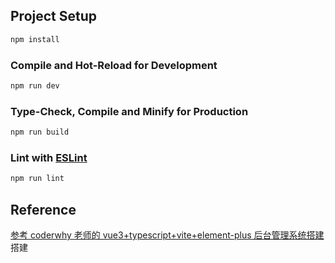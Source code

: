 ## Project Setup

```sh
npm install
```

### Compile and Hot-Reload for Development

```sh
npm run dev
```

### Type-Check, Compile and Minify for Production

```sh
npm run build
```

### Lint with [ESLint](https://eslint.org/)

```sh
npm run lint
```

## Reference

[参考 coderwhy 老师的 vue3+typescript+vite+element-plus 后台管理系统搭建](http://152.136.185.210/)搭建
